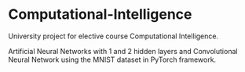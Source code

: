 # Computational-Intelligence
University project for elective course Computational Intelligence.

Artificial Neural Networks with 1 and 2 hidden layers and Convolutional Neural Network using the MNIST dataset in PyTorch framework.
